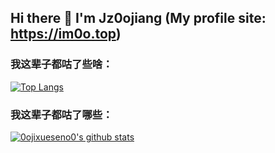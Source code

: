 ## Hi there 👋 I'm Jz0ojiang (My profile site: https://im0o.top)

### 我这辈子都咕了些啥：

[![Top Langs](https://github-readme-stats.vercel.app/api/top-langs/?username=0ojixueseno0&layout=compact)](#)

### 我这辈子都咕了哪些：

[![0ojixueseno0's github stats](https://github-readme-stats.vercel.app/api?username=0ojixueseno0&hide=contribs,prs)](https://im0o.top)
<!--
**0ojixueseno0/0ojixueseno0** is a ✨ _special_ ✨ repository because its `README.md` (this file) appears on your GitHub profile.

Here are some ideas to get you started:

- 🔭 I’m currently working on ...
- 🌱 I’m currently learning ...
- 👯 I’m looking to collaborate on ...
- 🤔 I’m looking for help with ...
- 💬 Ask me about ...
- 📫 How to reach me: ...
- 😄 Pronouns: ...
- ⚡ Fun fact: ...
-->

